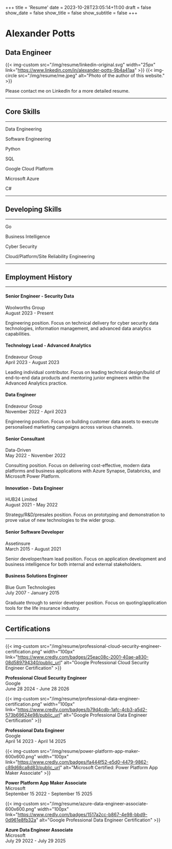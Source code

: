 +++
title = 'Resume'
date = 2023-10-28T23:05:14+11:00
draft = false
show_date = false
show_title = false
show_subtitle = false
+++

# Alexander Potts
## Data Engineer

{{< img-custom src="/img/resume/linkedin-original.svg" width="25px" link="https://www.linkedin.com/in/alexander-potts-9b4a41aa" >}}
{{< img-circle src="/img/resume/me.jpeg" alt="Photo of the author of this website." >}}

Please contact me on LinkedIn for a more detailed resume.

---
## Core Skills
---
Data Engineering

Software Engineering

Python

SQL

Google Cloud Platform

Microsoft Azure

C#

---
## Developing Skills
---
Go

Business Intelligence

Cyber Security

Cloud/Platform/Site Reliability Engineering

---
## Employment History
---
#### Senior Engineer - Security Data
Woolworths Group \
August 2023 - Present

Engineering position. Focus on technical delivery for cyber security data technologies, information management, and advanced data analytics capabilities.

#### Technology Lead - Advanced Analytics
Endeavour Group \
April 2023 - August 2023

Leading individual contributor. Focus on leading technical design/build of end-to-end data products and mentoring junior engineers within the Advanced Analytics practice.

#### Data Engineer
Endeavour Group \
November 2022 - April 2023

Engineering position. Focus on building customer data assets to execute personalised marketing campaigns across various channels.

#### Senior Consultant
Data-Driven \
May 2022 - November 2022

Consulting position. Focus on delivering cost-effective, modern data platforms and business applications with Azure Synapse, Databricks, and Microsoft Power Platform.

#### Innovation - Data Engineer
HUB24 Limited \
August 2021 - May 2022

Strategy/R&D/presales position. Focus on prototyping and demonstration to prove value of new technologies to the wider group.

#### Senior Software Developer
Assetinsure \
March 2015 - August 2021

Senior developer/team lead position. Focus on application development and business intelligence for both internal and external stakeholders.

#### Business Solutions Engineer
Blue Gum Technologies \
July 2007 - January 2015

Graduate through to senior developer position. Focus on quoting/application tools for the life insurance industry.

---
## Certifications
---
{{< img-custom src="/img/resume/professional-cloud-security-engineer-certification.png" width="100px"
link="https://www.credly.com/badges/25eac08c-2001-40ae-a830-08d589794340/public_url" alt="Google Professional Cloud Security Engineer Certification" >}}

**Professional Cloud Security Engineer**  
Google  
June 28 2024 - June 28 2026  

{{< img-custom src="/img/resume/professional-data-engineer-certification.png" width="100px" link="https://www.credly.com/badges/b79d4cdb-1afc-4cb3-a5d2-573b69624e98/public_url" alt="Google Professional Data Engineer Certification" >}}

**Professional Data Engineer**  
Google  
April 14 2023 - April 14 2025  

{{< img-custom src="/img/resume/power-platform-app-maker-600x600.png" width="100px" link="https://www.credly.com/badges/fa444f52-e5d0-4479-9862-c89d68ca8d83/public_url" alt="Microsoft Certified: Power Platform App Maker Associate" >}}

**Power Platform App Maker Associate**  
Microsoft  
September 15 2022 - September 15 2025  

{{< img-custom src="/img/resume/azure-data-engineer-associate-600x600.png" width="100px" link="https://www.credly.com/badges/1517a2cc-b867-4e98-bbd9-0d961e8fb32a" alt="Google Professional Data Engineer Certification" >}}

**Azure Data Engineer Associate**  
Microsoft  
July 29 2022 - July 29 2025